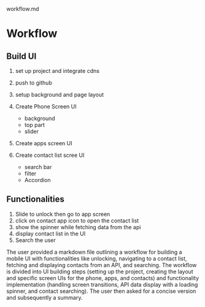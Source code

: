 workflow.md

# Workflow

## Build UI

1. set up project and integrate cdns
2. push to github
3. setup background and page layout
4. Create Phone Screen UI

   - background
   - top part
   - slider

5. Create apps screen UI
6. Create contact list scree UI
   - search bar
   - filter
   - Accordion

## Functionalities

1. Slide to unlock then go to app screen
2. click on contact app icon to open the contact list
3. show the spinner while fetching data from the api
4. display contact list in the UI
5. Search the user

The user provided a markdown file outlining a workflow for building a mobile UI with functionalities like unlocking, navigating to a contact list, fetching and displaying contacts from an API, and searching. The workflow is divided into UI building steps (setting up the project, creating the layout and specific screen UIs for the phone, apps, and contacts) and functionality implementation (handling screen transitions, API data display with a loading spinner, and contact searching). The user then asked for a concise version and subsequently a summary.